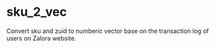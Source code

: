 # sku_2_vec
Convert sku and zuid to numberic vector base on the transaction log of users on Zalora website.
